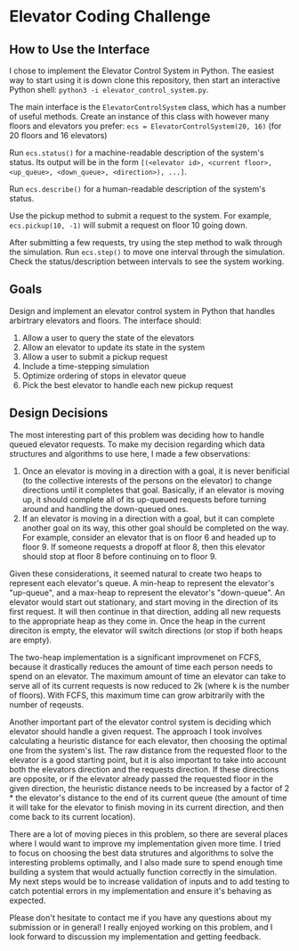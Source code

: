 # Elevator Coding Challenge

## How to Use the Interface

I chose to implement the Elevator Control System in Python. The easiest way to start using it is down clone this repository, then start an interactive Python shell: `python3 -i elevator_control_system.py`.

The main interface is the `ElevatorControlSystem` class, which has a number of useful methods. Create an instance of this class with however many floors and elevators you prefer: `ecs = ElevatorControlSystem(20, 16)` (for 20 floors and 16 elevators)

Run `ecs.status()` for a machine-readable description of the system's status. Its output will be in the form `[(<elevator id>, <current floor>, <up_queue>, <down_queue>, <direction>), ...]`.

Run `ecs.describe()` for a human-readable description of the system's status.

Use the pickup method to submit a request to the system. For example, `ecs.pickup(10, -1)` will submit a request on floor 10 going down.

After submitting a few requests, try using the step method to walk through the simulation. Run `ecs.step()` to move one interval through the simulation. Check the status/description between intervals to see the system working.

## Goals

Design and implement an elevator control system in Python that handles arbirtrary elevators and floors. The interface should:

1. Allow a user to query the state of the elevators
2. Allow an elevator to update its state in the system
3. Allow a user to submit a pickup request
4. Include a time-stepping simulation
5. Optimize ordering of stops in elevator queue
6. Pick the best elevator to handle each new pickup request

## Design Decisions

The most interesting part of this problem was deciding how to handle queued elevator requests. To make my decision regarding which data structures and algorithms to use here, I made a few observations:

1. Once an elevator is moving in a direction with a goal, it is never benificial (to the collective interests of the persons on the elevator) to change directions until it completes that goal. Basically, if an elevator is moving up, it should complete all of its up-queued requests before turning around and handling the down-queued ones.
2. If an elevator is moving in a direction with a goal, but it can complete another goal on its way, this other goal should be completed on the way. For example, consider an elevator that is on floor 6 and headed up to floor 9. If someone requests a dropoff at floor 8, then this elevator should stop at floor 8 before continuing on to floor 9.

Given these considerations, it seemed natural to create two heaps to represent each elevator's queue. A min-heap to represent the elevator's "up-queue", and a max-heap to represent the elevator's "down-queue". An elevator would start out stationary, and start moving in the direction of its first request. It will then continue in that direction, adding all new requests to the appropriate heap as they come in. Once the heap in the current direciton is empty, the elevator will switch directions (or stop if both heaps are empty).

The two-heap implementation is a significant improvmenet on FCFS, because it drastically reduces the amount of time each person needs to spend on an elevator. The maximum amount of time an elevator can take to serve all of its current requests is now reduced to 2k (where k is the number of floors). With FCFS, this maximum time can grow arbitrarily with the number of reqeusts.

Another important part of the elevator control system is deciding which elevator should handle a given request. The approach I took involves calculating a heuristic distance for each elevator, then choosing the optimal one from the system's list. The raw distance from the requested floor to the elevator is a good starting point, but it is also important to take into account both the elevators direction and the requests direction. If these directions are opposite, or if the elevator already passed the requested floor in the given direction, the heuristic distance needs to be increased by a factor of 2 * the elevator's distance to the end of its current queue (the amount of time it will take for the elevator to finish moving in its current direction, and then come back to its current location).

There are a lot of moving pieces in this problem, so there are several places where I would want to improve my implementation given more time. I tried to focus on choosing the best data strutures and algorithms to solve the interesting problems optimally, and I also made sure to spend enough time building a system that would actually function correctly in the simulation. My next steps would be to increase validation of inputs and to add testing to catch potential errors in my implementation and ensure it's behaving as expected.

Please don't hesitate to contact me if you have any questions about my submission or in general! I really enjoyed working on this problem, and I look forward to discussion my implementation and getting feedback.
